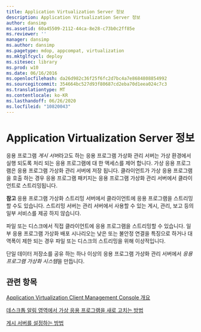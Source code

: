 ```yaml
---
title: Application Virtualization Server 정보
description: Application Virtualization Server 정보
author: dansimp
ms.assetid: 60a45509-2112-44ca-8e28-c73b0c2ff85e
ms.reviewer: ''
manager: dansimp
ms.author: dansimp
ms.pagetype: mdop, appcompat, virtualization
ms.mktglfcycl: deploy
ms.sitesec: library
ms.prod: w10
ms.date: 06/16/2016
ms.openlocfilehash: da26d982c36f25f6fc2d7bc4a7e8684808854992
ms.sourcegitcommit: 354664bc527d93f80687cd2eba70d1eea024c7c3
ms.translationtype: MT
ms.contentlocale: ko-KR
ms.lasthandoff: 06/26/2020
ms.locfileid: "10820043"
---
```

# Application Virtualization Server 정보


응용 프로그램 *게시 서버*라고도 하는 응용 프로그램 가상화 관리 서버는 가상 환경에서 실행 되도록 처리 되는 응용 프로그램에 대 한 액세스를 제어 합니다. 가상 응용 프로그램은 응용 프로그램 가상화 관리 서버에 저장 됩니다. 클라이언트가 가상 응용 프로그램을 호출 하는 경우 응용 프로그램 패키지는 응용 프로그램 가상화 관리 서버에서 클라이언트로 스트리밍됩니다.

**참고**  응용 프로그램 가상화 스트리밍 서버에서 클라이언트에 응용 프로그램을 스트리밍할 수도 있습니다. 스트리밍 서버는 관리 서버에서 사용할 수 있는 게시, 관리, 보고 등의 일부 서비스를 제공 하지 않습니다.

파일 또는 디스크에서 직접 클라이언트에 응용 프로그램을 스트리밍할 수 있습니다. 일부 응용 프로그램 가상화 배포 시나리오는 낮은 또는 불안정 연결을 특징으로 하거나 대역폭이 제한 되는 경우 파일 또는 디스크의 스트리밍을 위해 이상적입니다.

 

단일 데이터 저장소를 공유 하는 하나 이상의 응용 프로그램 가상화 관리 서버에서 *응용 프로그램 가상화 시스템*을 만듭니다.

## 관련 항목


[Application Virtualization Client Management Console 개요](application-virtualization-client-management-console-overview.md)

[데스크톱 알림 영역에서 가상 응용 프로그램을 새로 고치는 방법](how-to-refresh-virtual-applications-from-the-desktop-notification-area.md)

[게시 서버를 설정하는 방법](how-to-set-up-publishing-servers.md)

 

 





